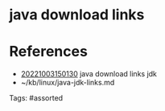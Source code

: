 # java download links

# References
- [20221003150130](/zet/20221003150130/) java download links jdk
- ~/kb/linux/java-jdk-links.md

Tags:
    #assorted


